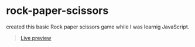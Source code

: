 # rock-paper-scissors
created this basic Rock paper scissors game while I was learnig JavaScript.
> [Live preview](http://thesanju.is-a.dev/rock-paper-scissors/)

